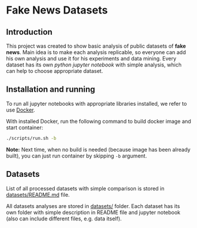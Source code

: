 # Fake News Datasets

## Introduction

This project was created to show basic analysis of public datasets of **fake news**. Main idea is to make each analysis replicable, so everyone can add his own analysis and use it for his experiments and data mining. Every dataset has its own *python jupyter notebook* with simple analysis, which can help to choose appropriate dataset.

## Installation and running

To run all jupyter notebooks with appropriate libraries installed, we refer to use [Docker](https://www.docker.com/).

With installed Docker, run the following command to build docker image and start container:
```bash
./scripts/run.sh -b
```
**Note:** Next time, when no build is needed (because image has been already built), you can just run container by skipping `-b` argument.

## Datasets

List of all processed datasets with simple comparison is stored in [datasets/README.md](./datasets/README.md) file.

All datasets analyses are stored in [datasets/](./datasets/) folder. Each dataset has its own folder with simple description in README file and jupyter notebook (also can include different files, e.g. data itself).
